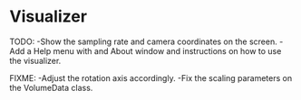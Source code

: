 Visualizer
==========

TODO:
-Show the sampling rate and camera coordinates on the screen.
-Add a Help menu with and About window and instructions on how to use the visualizer.

FIXME:
-Adjust the rotation axis accordingly.
-Fix the scaling parameters on the VolumeData class.

